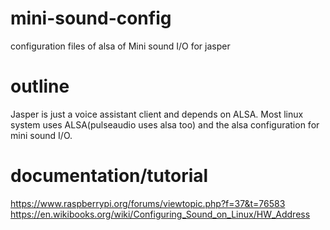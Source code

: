 # mini-sound-config  
configuration files of alsa of Mini sound I/O for jasper  
  

# outline  
Jasper is just a voice assistant client and depends on ALSA. 
Most linux system uses ALSA(pulseaudio uses alsa too) and the alsa configuration for mini sound I/O.   

# documentation/tutorial  
https://www.raspberrypi.org/forums/viewtopic.php?f=37&t=76583
https://en.wikibooks.org/wiki/Configuring_Sound_on_Linux/HW_Address 

